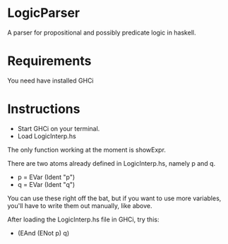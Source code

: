# LogicParser
A parser for propositional and possibly predicate logic in haskell.

# Requirements
You need have installed GHCi

# Instructions
- Start GHCi on your terminal.
- Load LogicInterp.hs

The only function working at the moment is showExpr.

There are two atoms already defined in LogicInterp.hs, namely p and q.
- p = EVar (Ident "p")
- q = EVar (Ident "q")

You can use these right off the bat, but if you want to use more variables,
you'll have to write them out manually, like above.

After loading the LogicInterp.hs file in GHCi, try this:
- (EAnd (ENot p) q)
